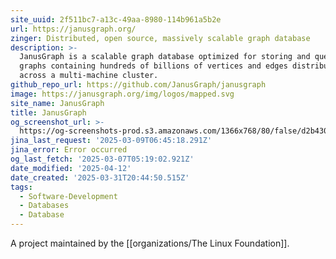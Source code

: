 ```yaml
---
site_uuid: 2f511bc7-a13c-49aa-8980-114b961a5b2e
url: https://janusgraph.org/
zinger: Distributed, open source, massively scalable graph database
description: >-
  JanusGraph is a scalable graph database optimized for storing and querying
  graphs containing hundreds of billions of vertices and edges distributed
  across a multi-machine cluster.
github_repo_url: https://github.com/JanusGraph/janusgraph
image: https://janusgraph.org/img/logos/mapped.svg
site_name: JanusGraph
title: JanusGraph
og_screenshot_url: >-
  https://og-screenshots-prod.s3.amazonaws.com/1366x768/80/false/d2b430b021c17329b18a2a0d48a76ea83a5bf500b064584a861de64d56d1c73b.jpeg
jina_last_request: '2025-03-09T06:45:18.291Z'
jina_error: Error occurred
og_last_fetch: '2025-03-07T05:19:02.921Z'
date_modified: '2025-04-12'
date_created: '2025-03-31T20:44:50.515Z'
tags:
  - Software-Development
  - Databases
  - Database
---
```











































A project maintained by the [[organizations/The Linux Foundation]].


